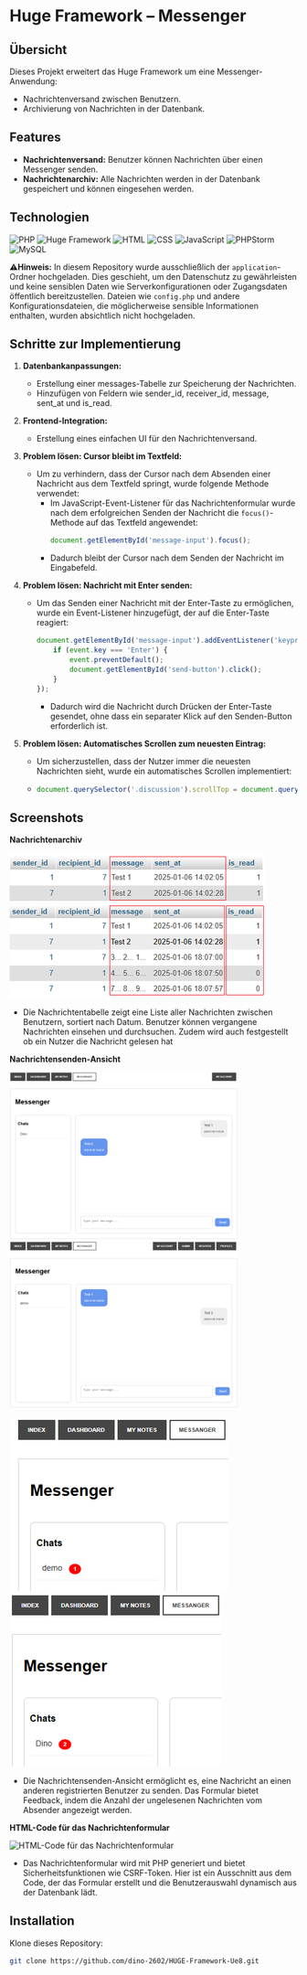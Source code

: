 # Huge Framework – Messenger

## Übersicht
Dieses Projekt erweitert das Huge Framework um eine Messenger-Anwendung:
- Nachrichtenversand zwischen Benutzern.
- Archivierung von Nachrichten in der Datenbank.

## Features
- **Nachrichtenversand:** Benutzer können Nachrichten über einen Messenger senden.
- **Nachrichtenarchiv:** Alle Nachrichten werden in der Datenbank gespeichert und können eingesehen werden.

## Technologien
![PHP](https://img.shields.io/badge/PHP-8.1%2B-blue?logo=php&logoColor=white)
![Huge Framework](https://img.shields.io/badge/Huge_Framework-1.0-brightgreen)
![HTML](https://img.shields.io/badge/HTML-5-orange?logo=html5&logoColor=white)
![CSS](https://img.shields.io/badge/CSS-3-blue?logo=css3&logoColor=white)
![JavaScript](https://img.shields.io/badge/JavaScript-ES6%2B-yellow?logo=javascript&logoColor=white)
![PHPStorm](https://img.shields.io/badge/IDE-PHPStorm-purple?logo=phpstorm&logoColor=white)
![MySQL](https://img.shields.io/badge/Database-MySQL-lightblue?logo=mysql&logoColor=white)

⚠️**Hinweis:** In diesem Repository wurde ausschließlich der `application`-Ordner hochgeladen. Dies geschieht, um den Datenschutz zu gewährleisten und keine sensiblen Daten wie Serverkonfigurationen oder Zugangsdaten öffentlich bereitzustellen. Dateien wie `config.php` und andere Konfigurationsdateien, die möglicherweise sensible Informationen enthalten, wurden absichtlich nicht hochgeladen.

## Schritte zur Implementierung

1. **Datenbankanpassungen:**
   - Erstellung einer messages-Tabelle zur Speicherung der Nachrichten.
   - Hinzufügen von Feldern wie sender_id, receiver_id, message, sent_at und is_read.

2. **Frontend-Integration:**
   - Erstellung eines einfachen UI für den Nachrichtenversand.

3. **Problem lösen: Cursor bleibt im Textfeld:**
   - Um zu verhindern, dass der Cursor nach dem Absenden einer Nachricht aus dem Textfeld springt, wurde folgende Methode verwendet:
     - Im JavaScript-Event-Listener für das Nachrichtenformular wurde nach dem erfolgreichen Senden der Nachricht die `focus()`-Methode auf das Textfeld angewendet:
       ```javascript
       document.getElementById('message-input').focus();
       ```
     - Dadurch bleibt der Cursor nach dem Senden der Nachricht im Eingabefeld.

4. **Problem lösen: Nachricht mit Enter senden:**
   - Um das Senden einer Nachricht mit der Enter-Taste zu ermöglichen, wurde ein Event-Listener hinzugefügt, der auf die Enter-Taste reagiert:
     ```javascript
     document.getElementById('message-input').addEventListener('keypress', function(event) {
         if (event.key === 'Enter') {
             event.preventDefault();
             document.getElementById('send-button').click();
         }
     });
     ```
     - Dadurch wird die Nachricht durch Drücken der Enter-Taste gesendet, ohne dass ein separater Klick auf den Senden-Button erforderlich ist.
    
5. **Problem lösen: Automatisches Scrollen zum neuesten Eintrag:**
   - Um sicherzustellen, dass der Nutzer immer die neuesten Nachrichten sieht, wurde ein automatisches Scrollen implementiert:
   - ```javascript
     document.querySelector('.discussion').scrollTop = document.querySelector('.discussion').scrollHeight;
     ```

## Screenshots

**Nachrichtenarchiv**

![Nachrichten1](https://github.com/dino-2602/HUGE-Framework-Ue8/blob/main/huge/screenshots/nachricht%20zwischen%20nutzern.png)
![Nachrichten2](https://github.com/dino-2602/HUGE-Framework-Ue8/blob/main/huge/screenshots/nachricht%20zwischen%20nutzern2.png)
- Die Nachrichtentabelle zeigt eine Liste aller Nachrichten zwischen Benutzern, sortiert nach Datum. Benutzer können vergangene Nachrichten einsehen und durchsuchen. Zudem wird auch festgestellt ob ein Nutzer die Nachricht gelesen hat

**Nachrichtensenden-Ansicht**

<div>
  <img src="https://github.com/dino-2602/HUGE-Framework-Ue8/blob/main/huge/screenshots/message%20von%20demo%20zu%20dino.png" alt="Nachrichtensenden-Ansicht1" width="400" />
  <img src="https://github.com/dino-2602/HUGE-Framework-Ue8/blob/main/huge/screenshots/message%20von%20dino%20zu%20demo.png" alt="Nachrichtensenden-Ansicht2" width="400" />
</div>

![Nachrichtensenden-Ansicht3](https://github.com/dino-2602/HUGE-Framework-Ue8/blob/main/huge/screenshots/ungelesen%20von%20demo.png)
![Nachrichtensenden-Ansicht4](https://github.com/dino-2602/HUGE-Framework-Ue8/blob/main/huge/screenshots/ungelesen%20von%20dino.png)
- Die Nachrichtensenden-Ansicht ermöglicht es, eine Nachricht an einen anderen registrierten Benutzer zu senden. Das Formular bietet Feedback, indem die Anzahl der ungelesenen Nachrichten vom Absender angezeigt werden.

**HTML-Code für das Nachrichtenformular**

![HTML-Code für das Nachrichtenformular](https://github.com/dino-2602/HUGE-Framework-Ue7/blob/main/screenshots/message_form.png)
- Das Nachrichtenformular wird mit PHP generiert und bietet Sicherheitsfunktionen wie CSRF-Token. Hier ist ein Ausschnitt aus dem Code, der das Formular erstellt und die Benutzerauswahl dynamisch aus der Datenbank lädt.

## Installation
Klone dieses Repository:
   ```bash
   git clone https://github.com/dino-2602/HUGE-Framework-Ue8.git
   ```

